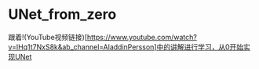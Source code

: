 # UNet_from_zero

跟着!(YouTube视频链接)[https://www.youtube.com/watch?v=IHq1t7NxS8k&ab_channel=AladdinPersson]中的讲解进行学习，从0开始实现UNet

